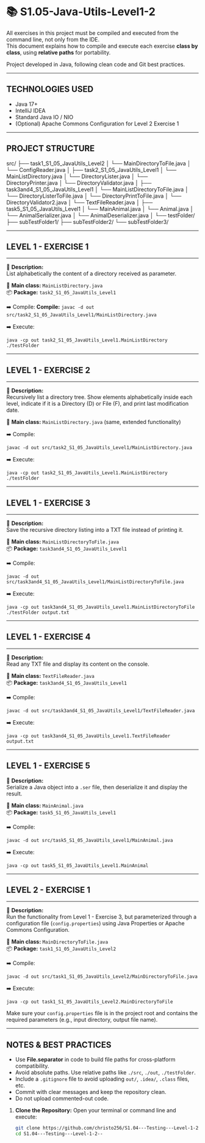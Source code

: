 # 📚 S1.05-Java-Utils-Level1-2

All exercises in this project must be compiled and executed from the command line, not only from the IDE.  
This document explains how to compile and execute each exercise **class by class**, using **relative paths** for portability.  

Project developed in Java, following clean code and Git best practices.

---

TECHNOLOGIES USED
---

- Java 17+
- IntelliJ IDEA
- Standard Java IO / NIO
- (Optional) Apache Commons Configuration for Level 2 Exercise 1

---

PROJECT STRUCTURE
---
src/
├── task1_S1_05_JavaUtils_Level2
│   └── MainDirectoryToFile.java
│   └── ConfigReader.java
│
├── task2_S1_05_JavaUtils_Level1
│   └── MainListDirectory.java
│   └── DirectoryLister.java
│   └── DirectoryPrinter.java
│   └── DirectoryValidator.java
│
├── task3and4_S1_05_JavaUtils_Level1
│   └── MainListDirectoryToFile.java
│   └── DirectoryListerToFile.java
│   └── DirectoryPrintToFile.java
│   └── DirectoryValidator2.java
│   └── TextFileReader.java
│
├── task5_S1_05_JavaUtils_Level1
│   └── MainAnimal.java
│   └── Animal.java
│   └── AnimalSerializer.java
│   └── AnimalDeserializer.java
│
└── testFolder/
    ├── subTestFolder1/
    ├── subTestFolder2/
    └── subTestFolder3/

---

## LEVEL 1 - EXERCISE 1  
---

📌 **Description:**  
List alphabetically the content of a directory received as parameter.

🧠 **Main class:** `MainListDirectory.java`  
📦 **Package:** `task2_S1_05_JavaUtils_Level1`

➡️ Compile:
**Compile:**
`javac -d out src/task2_S1_05_JavaUtils_Level1/MainListDirectory.java`

➡️ Execute:
 
`java -cp out task2_S1_05_JavaUtils_Level1.MainListDirectory ./testFolder`

---

## LEVEL 1 - EXERCISE 2  
---

📌 **Description:**  
Recursively list a directory tree. Show elements alphabetically inside each level, indicate if it is a Directory (D) or File (F), and print last modification date.

🧠 **Main class:** `MainListDirectory.java` (same, extended functionality)

➡️ Compile:

`javac -d out src/task2_S1_05_JavaUtils_Level1/MainListDirectory.java`

➡️ Execute:

`java -cp out task2_S1_05_JavaUtils_Level1.MainListDirectory ./testFolder`

---

## LEVEL 1 - EXERCISE 3  
---
📌 **Description:**  
Save the recursive directory listing into a TXT file instead of printing it.

🧠 **Main class:** `MainListDirectoryToFile.java`  
📦 **Package:** `task3and4_S1_05_JavaUtils_Level1`

➡️ Compile:

`javac -d out src/task3and4_S1_05_JavaUtils_Level1/MainListDirectoryToFile.java`

➡️ Execute:

`java -cp out task3and4_S1_05_JavaUtils_Level1.MainListDirectoryToFile ./testFolder output.txt`

---
## LEVEL 1 - EXERCISE 4  
---
📌 **Description:**  
Read any TXT file and display its content on the console.

🧠 **Main class:** `TextFileReader.java`  
📦 **Package:** `task3and4_S1_05_JavaUtils_Level1`

➡️ Compile:

`javac -d out src/task3and4_S1_05_JavaUtils_Level1/TextFileReader.java`

➡️ Execute:

`java -cp out task3and4_S1_05_JavaUtils_Level1.TextFileReader output.txt`

---
LEVEL 1 - EXERCISE 5  
---
📌 **Description:**  
Serialize a Java object into a `.ser` file, then deserialize it and display the result.

🧠 **Main class:** `MainAnimal.java`  
📦 **Package:** `task5_S1_05_JavaUtils_Level1`

➡️ Compile:

`javac -d out src/task5_S1_05_JavaUtils_Level1/MainAnimal.java`

➡️ Execute:

`java -cp out task5_S1_05_JavaUtils_Level1.MainAnimal`

---
## LEVEL 2 - EXERCISE 1  
---
📌 **Description:**  
Run the functionality from Level 1 - Exercise 3, but parameterized through a configuration file (`config.properties`) using Java Properties or Apache Commons Configuration.

🧠 **Main class:** `MainDirectoryToFile.java`  
📦 **Package:** `task1_S1_05_JavaUtils_Level2`

➡️ Compile:

`javac -d out src/task1_S1_05_JavaUtils_Level2/MainDirectoryToFile.java`

➡️ Execute:

`java -cp out task1_S1_05_JavaUtils_Level2.MainDirectoryToFile`

Make sure your `config.properties` file is in the project root and contains the required parameters (e.g., input directory, output file name).

---
NOTES & BEST PRACTICES
---
- Use **File.separator** in code to build file paths for cross-platform compatibility.
- Avoid absolute paths. Use relative paths like `./src`, `./out`, `./testFolder`.
- Include a `.gitignore` file to avoid uploading `out/`, `.idea/`, `.class` files, etc.
- Commit with clear messages and keep the repository clean.
- Do not upload commented-out code.

1.  **Clone the Repository:**
    Open your terminal or command line and execute:
    ```bash
    git clone https://github.com/christo256/S1.04---Testing---Level-1-2--
    cd S1.04---Testing---Level-1-2--
    ```
